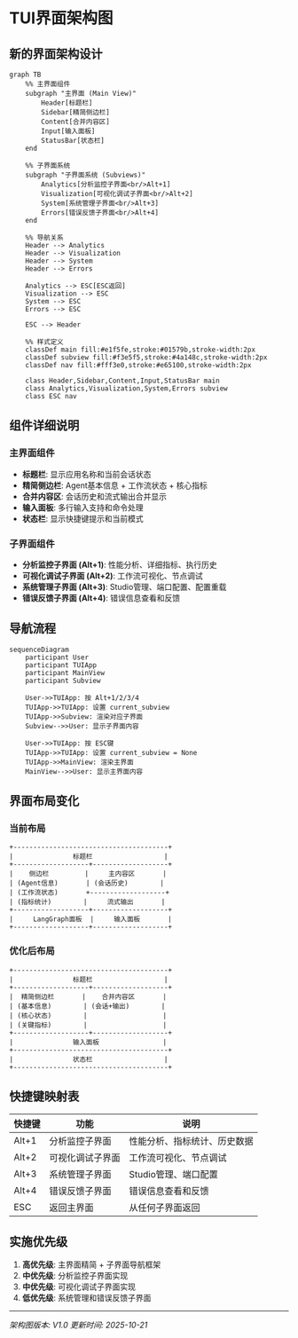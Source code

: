 # TUI界面架构图

## 新的界面架构设计

```mermaid
graph TB
    %% 主界面组件
    subgraph "主界面 (Main View)"
        Header[标题栏]
        Sidebar[精简侧边栏]
        Content[合并内容区]
        Input[输入面板]
        StatusBar[状态栏]
    end

    %% 子界面系统
    subgraph "子界面系统 (Subviews)"
        Analytics[分析监控子界面<br/>Alt+1]
        Visualization[可视化调试子界面<br/>Alt+2]
        System[系统管理子界面<br/>Alt+3]
        Errors[错误反馈子界面<br/>Alt+4]
    end

    %% 导航关系
    Header --> Analytics
    Header --> Visualization
    Header --> System
    Header --> Errors
    
    Analytics --> ESC[ESC返回]
    Visualization --> ESC
    System --> ESC
    Errors --> ESC
    
    ESC --> Header

    %% 样式定义
    classDef main fill:#e1f5fe,stroke:#01579b,stroke-width:2px
    classDef subview fill:#f3e5f5,stroke:#4a148c,stroke-width:2px
    classDef nav fill:#fff3e0,stroke:#e65100,stroke-width:2px
    
    class Header,Sidebar,Content,Input,StatusBar main
    class Analytics,Visualization,System,Errors subview
    class ESC nav
```

## 组件详细说明

### 主界面组件
- **标题栏**: 显示应用名称和当前会话状态
- **精简侧边栏**: Agent基本信息 + 工作流状态 + 核心指标
- **合并内容区**: 会话历史和流式输出合并显示
- **输入面板**: 多行输入支持和命令处理
- **状态栏**: 显示快捷键提示和当前模式

### 子界面组件
- **分析监控子界面 (Alt+1)**: 性能分析、详细指标、执行历史
- **可视化调试子界面 (Alt+2)**: 工作流可视化、节点调试
- **系统管理子界面 (Alt+3)**: Studio管理、端口配置、配置重载
- **错误反馈子界面 (Alt+4)**: 错误信息查看和反馈

## 导航流程

```mermaid
sequenceDiagram
    participant User
    participant TUIApp
    participant MainView
    participant Subview
    
    User->>TUIApp: 按 Alt+1/2/3/4
    TUIApp->>TUIApp: 设置 current_subview
    TUIApp->>Subview: 渲染对应子界面
    Subview-->>User: 显示子界面内容
    
    User->>TUIApp: 按 ESC键
    TUIApp->>TUIApp: 设置 current_subview = None
    TUIApp->>MainView: 渲染主界面
    MainView-->>User: 显示主界面内容
```

## 界面布局变化

### 当前布局
```
+---------------------------------------+
|               标题栏                  |
+-------------------+-------------------+
|    侧边栏         |     主内容区       |
| (Agent信息)       | (会话历史)        |
| (工作流状态)       +-------------------+
| (指标统计)        |     流式输出       |
+-------------------+-------------------+
|     LangGraph面板  |     输入面板       |
+-------------------+-------------------+
```

### 优化后布局
```
+---------------------------------------+
|               标题栏                  |
+-------------------+-------------------+
|  精简侧边栏       |    合并内容区       |
| (基本信息)        | (会话+输出)        |
| (核心状态)        |                   |
| (关键指标)        |                   |
+-------------------+-------------------+
|               输入面板                |
+---------------------------------------+
|               状态栏                  |
+---------------------------------------+
```

## 快捷键映射表

| 快捷键 | 功能 | 说明 |
|--------|------|------|
| Alt+1 | 分析监控子界面 | 性能分析、指标统计、历史数据 |
| Alt+2 | 可视化调试子界面 | 工作流可视化、节点调试 |
| Alt+3 | 系统管理子界面 | Studio管理、端口配置 |
| Alt+4 | 错误反馈子界面 | 错误信息查看和反馈 |
| ESC | 返回主界面 | 从任何子界面返回 |

## 实施优先级

1. **高优先级**: 主界面精简 + 子界面导航框架
2. **中优先级**: 分析监控子界面实现
3. **中优先级**: 可视化调试子界面实现  
4. **低优先级**: 系统管理和错误反馈子界面

---

*架构图版本: V1.0*
*更新时间: 2025-10-21*